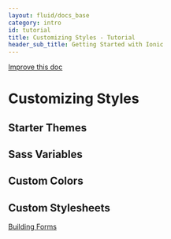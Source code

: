 ```yaml
---
layout: fluid/docs_base
category: intro
id: tutorial
title: Customizing Styles - Tutorial
header_sub_title: Getting Started with Ionic
---
```


<a class="improve-v2-docs" href='https://github.com/ionic-team/ionic-site/edit/ionic2/docs/guide/adding-pages/index.md'>
Improve this doc
</a>

# Customizing Styles

## Starter Themes

## Sass Variables

## Custom Colors

## Custom Stylesheets


<a href="../building-forms/" class="btn btn-primary" role="button">Building Forms</a>
